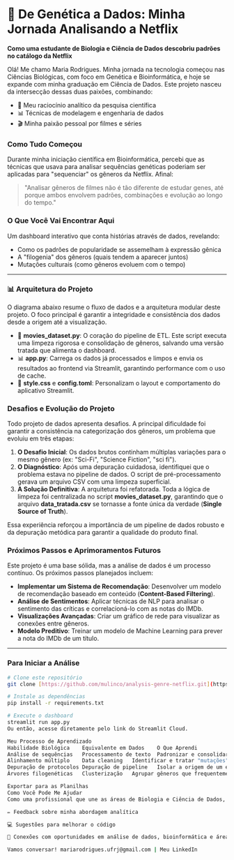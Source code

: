 # 🧬 De Genética a Dados: Minha Jornada Analisando a Netflix

**Como uma estudante de Biologia e Ciência de Dados descobriu padrões no catálogo da Netflix**

Olá! Me chamo Maria Rodrigues. Minha jornada na tecnologia começou nas Ciências Biológicas, com foco em Genética e Bioinformática, e hoje se expande com minha graduação em Ciência de Dados. Este projeto nasceu da intersecção dessas duas paixões, combinando:

* 🧪 Meu raciocínio analítico da pesquisa científica
* 📊 Técnicas de modelagem e engenharia de dados
* 🎬 Minha paixão pessoal por filmes e séries

### Como Tudo Começou

Durante minha iniciação científica em Bioinformática, percebi que as técnicas que usava para analisar sequências genéticas poderiam ser aplicadas para "sequenciar" os gêneros da Netflix. Afinal:

> "Analisar gêneros de filmes não é tão diferente de estudar genes, até porque ambos envolvem padrões, combinações e evolução ao longo do tempo."

### O Que Você Vai Encontrar Aqui

Um dashboard interativo que conta histórias através de dados, revelando:

* Como os padrões de popularidade se assemelham à expressão gênica
* A "filogenia" dos gêneros (quais tendem a aparecer juntos)
* Mutações culturais (como gêneros evoluem com o tempo)

---
### 📊 Arquitetura do Projeto

O diagrama abaixo resume o fluxo de dados e a arquitetura modular deste projeto. O foco principal é garantir a integridade e consistência dos dados desde a origem até a visualização.

* 🔄 **movies_dataset.py**: O coração do pipeline de ETL. Este script executa uma limpeza rigorosa e consolidação de gêneros, salvando uma versão tratada que alimenta o dashboard.
* 📊 **app.py**: Carrega os dados já processados e limpos e envia os resultados ao frontend via Streamlit, garantindo performance com o uso de cache.
* 🎨 **style.css** e **config.toml**: Personalizam o layout e comportamento do aplicativo Streamlit.

### Desafios e Evolução do Projeto

Todo projeto de dados apresenta desafios. A principal dificuldade foi garantir a consistência na categorização dos gêneros, um problema que evoluiu em três etapas:

1.  **O Desafio Inicial**: Os dados brutos continham múltiplas variações para o mesmo gênero (ex: "Sci-Fi", "Science Fiction", "sci fi").
2.  **O Diagnóstico**: Após uma depuração cuidadosa, identifiquei que o problema estava no pipeline de dados. O script de pré-processamento gerava um arquivo CSV com uma limpeza superficial.
3.  **A Solução Definitiva**: A arquitetura foi refatorada. Toda a lógica de limpeza foi centralizada no script **movies_dataset.py**, garantindo que o arquivo **data_tratada.csv** se tornasse a fonte única da verdade (**Single Source of Truth**).

Essa experiência reforçou a importância de um pipeline de dados robusto e da depuração metódica para garantir a qualidade do produto final.

### Próximos Passos e Aprimoramentos Futuros

Este projeto é uma base sólida, mas a análise de dados é um processo contínuo. Os próximos passos planejados incluem:

* **Implementar um Sistema de Recomendação**: Desenvolver um modelo de recomendação baseado em conteúdo (**Content-Based Filtering**).
* **Análise de Sentimentos**: Aplicar técnicas de NLP para analisar o sentimento das críticas e correlacioná-lo com as notas do IMDb.
* **Visualizações Avançadas**: Criar um gráfico de rede para visualizar as conexões entre gêneros.
* **Modelo Preditivo**: Treinar um modelo de Machine Learning para prever a nota do IMDb de um título.

---
### Para Iniciar a Análise

```bash
# Clone este repositório
git clone [https://github.com/mulinco/analysis-genre-netflix.git](https://github.com/mulinco/analysis-genre-netflix.git)

# Instale as dependências
pip install -r requirements.txt

# Execute o dashboard
streamlit run app.py
Ou então, acesse diretamente pelo link do Streamlit Cloud.

Meu Processo de Aprendizado
Habilidade Biológica	Equivalente em Dados	O Que Aprendi
Análise de sequências	Processamento de texto	Padronizar e consolidar categorias de gêneros como faço com sequências de genes.
Alinhamento múltiplo	Data cleaning	Identificar e tratar "mutações" (inconsistências) nos dados.
Depuração de protocolos	Depuração de pipeline	Isolar a origem de um erro e garantir a integridade dos dados desde a fonte.
Árvores filogenéticas	Clusterização	Agrupar gêneros que frequentemente aparecem juntos para entender suas relações.

Exportar para as Planilhas
Como Você Pode Me Ajudar
Como uma profissional que une as áreas de Biologia e Ciência de Dados, adoraria:

✏️ Feedback sobre minha abordagem analítica

💻 Sugestões para melhorar o código

🔗 Conexões com oportunidades em análise de dados, bioinformática e áreas correlatas.

Vamos conversar! mariarodrigues.ufrj@gmail.com | Meu LinkedIn
